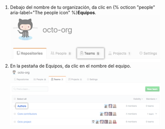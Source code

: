 1. Debajo del nombre de tu organización, da clic en {% octicon "people" aria-label="The people icon" %}**Equipos**. ![Pestaña de equipos](/assets/images/help/organizations/organization-teams-tab.png)
1. En la pestaña de Equipos, da clic en el nombre del equipo. ![Lista de los equipos de la organización](/assets/images/help/teams/click-team-name.png)
